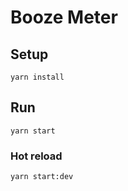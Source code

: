 # Booze Meter
## Setup

````
yarn install
````

## Run

````
yarn start
````

### Hot reload

````
yarn start:dev
````
